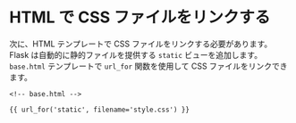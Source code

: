 # HTML で CSS ファイルをリンクする

次に、HTML テンプレートで CSS ファイルをリンクする必要があります。Flask は自動的に静的ファイルを提供する `static` ビューを追加します。`base.html` テンプレートで `url_for` 関数を使用して CSS ファイルをリンクできます。

```html+jinja
<!-- base.html -->

{{ url_for('static', filename='style.css') }}
```
